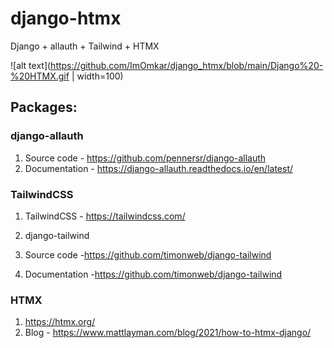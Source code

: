 # django-htmx
 Django + allauth + Tailwind + HTMX 

![alt text](https://github.com/ImOmkar/django_htmx/blob/main/Django%20-%20HTMX.gif | width=100)

## Packages:

### django-allauth 

1. Source code - https://github.com/pennersr/django-allauth
2. Documentation - https://django-allauth.readthedocs.io/en/latest/

### TailwindCSS 

1. TailwindCSS - https://tailwindcss.com/

2. django-tailwind 
2. Source code -https://github.com/timonweb/django-tailwind
2. Documentation -https://github.com/timonweb/django-tailwind
     

### HTMX

1. https://htmx.org/
2. Blog - https://www.mattlayman.com/blog/2021/how-to-htmx-django/


